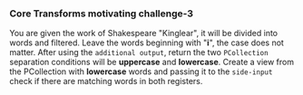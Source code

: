 <!--
Licensed under the Apache License, Version 2.0 (the "License");
you may not use this file except in compliance with the License.
You may obtain a copy of the License at
http://www.apache.org/licenses/LICENSE-2.0
Unless required by applicable law or agreed to in writing, software
distributed under the License is distributed on an "AS IS" BASIS,
WITHOUT WARRANTIES OR CONDITIONS OF ANY KIND, either express or implied.
See the License for the specific language governing permissions and
limitations under the License.
-->
### Core Transforms motivating challenge-3

You are given the work of Shakespeare "Kinglear", it will be divided into words and filtered.  Leave the words beginning with "**i**", the case does not matter. After using the `additional output`, return the two `PCollection` separation conditions will be **uppercase** and **lowercase**. Create a view from the PCollection with **lowercase** words and passing it to the `side-input` check if there are matching words in both registers.
